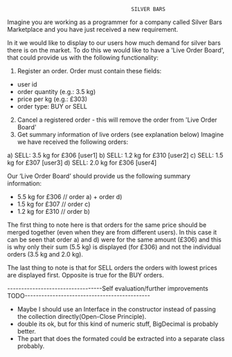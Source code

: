                                             SILVER BARS
Imagine you are working as a programmer for a company called Silver Bars Marketplace and you have just received a new requirement.

In it we would like to display to our users how much demand for silver bars there is on the market.
To do this we would like to have a &#39;Live Order Board&#39;, that could provide us with the following functionality:

1) Register an order. Order must contain these fields:
- user id
- order quantity (e.g.: 3.5 kg)
- price per kg (e.g.: £303)
- order type: BUY or SELL

2) Cancel a registered order - this will remove the order from &#39;Live Order Board&#39;
3) Get summary information of live orders (see explanation below)
Imagine we have received the following orders:

a) SELL: 3.5 kg for £306 [user1]
b) SELL: 1.2 kg for £310 [user2]
c) SELL: 1.5 kg for £307 [user3]
d) SELL: 2.0 kg for £306 [user4]

Our ‘Live Order Board’ should provide us the following summary information:

- 5.5 kg for £306 // order a) + order d)
- 1.5 kg for £307 // order c)
- 1.2 kg for £310 // order b)

The first thing to note here is that orders for the same price should be merged together (even when they are from different users). 
In this case it can be seen that order a) and d) were for the same amount (£306) and this is why only their sum (5.5 kg) is displayed
(for £306) and not the individual orders (3.5 kg and 2.0 kg).

The last thing to note is that for SELL orders the orders with lowest prices are displayed first.
Opposite is true for the BUY orders.

----------------------------------Self evaluation/further improvements TODO---------------------------------------------

- Maybe I should use an Interface in the constructor instead of passing the collection directly(Open-Close Principle). 
- double its ok, but for this kind of numeric stuff, BigDecimal is probably better.
- The part that does the formated could be extracted into a separate class probably.
